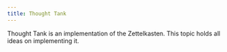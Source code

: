 ```yaml
---
title: Thought Tank
---
```

Thought Tank is an implementation of the Zettelkasten. This topic holds all ideas on implementing it.
